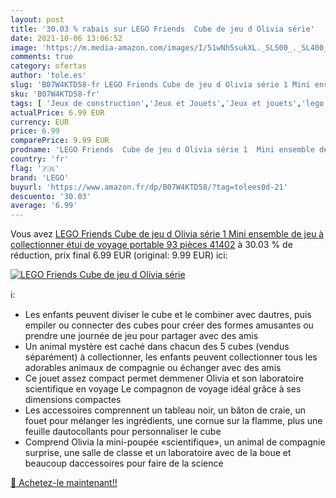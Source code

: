 ```yaml
---
layout: post
title: '30.03 % rabais sur LEGO Friends  Cube de jeu d Olivia série'
date: 2021-10-06 13:06:52
image: 'https://m.media-amazon.com/images/I/51wNh5sukXL._SL500_._SL400_.jpg'
comments: true
category: ofertas
author: 'tole.es'
slug: 'B07W4KTD58-fr LEGO Friends Cube de jeu d Olivia série 1 Mini ensemble de...'
sku: 'B07W4KTD58-fr'
tags: [ 'Jeux de construction','Jeux et Jouets','Jeux et jouets','lego', ]
actualPrice: 6.99 EUR
currency: EUR
price: 6.99
comparePrice: 9.99 EUR
prodname: 'LEGO Friends  Cube de jeu d Olivia série 1  Mini ensemble de jeu à collectionner  étui de voyage portable  93 pièces  41402'
country: 'fr'
flag: '🇫🇷'
brand: 'LEGO'
buyurl: 'https://www.amazon.fr/dp/B07W4KTD58/?tag=tolees0d-21'
descuento: '30.03'
average: '6.99'
---
```


Vous avez [LEGO Friends  Cube de jeu d Olivia série 1  Mini ensemble de jeu à collectionner  étui de voyage portable  93 pièces  41402](https://www.amazon.fr/dp/B07W4KTD58/?tag=tolees0d-21)  à  30.03 % de réduction, prix final  6.99 EUR (original: 9.99 EUR) ici:

[![LEGO Friends  Cube de jeu d Olivia série](https://m.media-amazon.com/images/I/51wNh5sukXL._SL500_._SL400_.jpg)](https://www.amazon.fr/dp/B07W4KTD58/?tag=tolees0d-21)

ℹ️:

- Les enfants peuvent diviser le cube et le combiner avec dautres, puis empiler ou connecter des cubes pour créer des formes amusantes ou prendre une journée de jeu pour partager avec des amis
- Un animal mystère est caché dans chacun des 5 cubes (vendus séparément) à collectionner, les enfants peuvent collectionner tous les adorables animaux de compagnie ou échanger avec des amis
- Ce jouet assez compact permet demmener Olivia et son laboratoire scientifique en voyage Le compagnon de voyage idéal grâce à ses dimensions compactes
- Les accessoires comprennent un tableau noir, un bâton de craie, un fouet pour mélanger les ingrédients, une cornue sur la flamme, plus une feuille dautocollants pour personnaliser le cube
- Comprend Olivia la mini-poupée «scientifique», un animal de compagnie surprise, une salle de classe et un laboratoire avec de la boue et beaucoup daccessoires pour faire de la science

[🛒 Achetez-le maintenant!!](https://www.amazon.fr/dp/B07W4KTD58/?tag=tolees0d-21)
